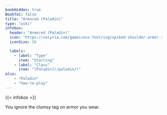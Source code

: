 ```yaml
---
bookHidden: true
BookToC: false
title: "Armored (Paladin)"
type: "wiki"
infobox:
  header: "Armored (Paladin)"
  icon: "https://seiyria.com/gameicons-font/svg/spiked-shoulder-armor.svg"
  iconSize: 50

  labels:
    - label: "Type"
      item: "Starting"
    - label: "Class"
      item: "[Paladin](/paladin/)"
also:
    - "Paladin"
    - "how-to-play"
---
```


{{< infobox >}}

You ignore the clumsy tag on armor you wear.